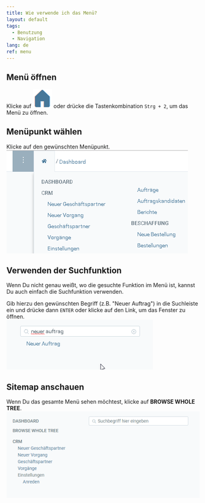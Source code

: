 ```yaml
---
title: Wie verwende ich das Menü?
layout: default
tags:
  - Benutzung
  - Navigation
lang: de
ref: menu
---
```


## Menü öffnen
Klicke auf ![](assets/Menu_House_WebUI.png) oder drücke die Tastenkombination `Strg + 2`, um das Menü zu öffnen.

## Menüpunkt wählen
Klicke auf den gewünschten Menüpunkt.<br>
![](assets/Workflow_Auftrag_Bis_Rechnung_WebUI-19ab1.png)

## Verwenden der Suchfunktion

Wenn Du nicht genau weißt, wo die gesuchte Funktion im Menü ist, kannst Du auch einfach die Suchfunktion verwenden.

Gib hierzu den gewünschten Begriff (z.B. "Neuer Auftrag") in die Suchleiste ein und drücke dann `ENTER` oder klicke auf den Link, um das Fenster zu öffnen.<br>
![](assets/Workflow_Auftrag_Bis_Rechnung_WebUI-d9abb.png)

## Sitemap anschauen

Wenn Du das gesamte Menü sehen möchtest, klicke auf **BROWSE WHOLE TREE**.<br>
 ![](assets/Menu_WebUI-b7f58.png)
